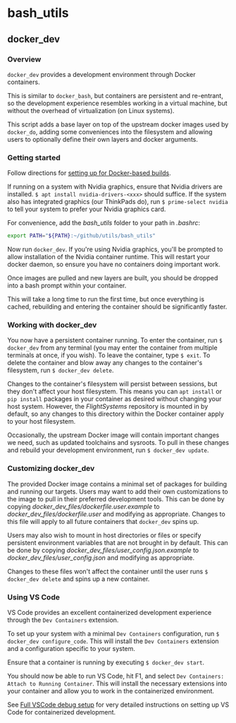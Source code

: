 # bash_utils

## docker_dev

### Overview
`docker_dev` provides a development environment through Docker containers.

This is similar to `docker_bash`, but containers are persistent and re-entrant, so the development experience resembles working in a virtual machine, but without the overhead of virtualization (on Linux systems).

This script adds a base layer on top of the upstream docker images used by `docker_do`, adding some conveniences into the filesystem and allowing users to optionally define their own layers and docker arguments.


### Getting started

Follow directions for [setting up for Docker-based builds](https://flyzipline.atlassian.net/wiki/spaces/SW/pages/1526202373/An+Introduction+to+Writing+Flight+Software+at+Zipline#Setting-up-for-Docker-based-builds).

If running on a system with Nvidia graphics, ensure that Nvidia drivers are installed.
`$ apt install nvidia-drivers-<xxx>` should suffice.
If the system also has integrated graphics (our ThinkPads do), run `$ prime-select nvidia` to tell your system to prefer your Nvidia graphics card.

For convenience, add the _bash_utils_ folder to your path in _.bashrc_:

```bash
export PATH="${PATH}:~/github/utils/bash_utils"
```

Now run `docker_dev`.
If you're using Nvidia graphics, you'll be prompted to allow installation of the Nvidia container runtime.
This will restart your docker daemon, so ensure you have no containers doing important work.

Once images are pulled and new layers are built, you should be dropped into a bash prompt within your container.

This will take a long time to run the first time, but once everything is cached, rebuilding and entering the container should be significantly faster.

### Working with docker_dev

You now have a persistent container running.
To enter the container, run `$ docker_dev` from any terminal (you may enter the container from multiple terminals at once, if you wish).
To leave the container, type `$ exit`.
To delete the container and blow away any changes to the container's filesystem, run `$ docker_dev delete`.

Changes to the container's filesystem will persist between sessions, but they don't affect your host filesystem.
This means you can `apt install` or `pip install` packages in your container as desired without changing your host system.
However, the _FlightSystems_ repository is mounted in by default, so any changes to this directory within the Docker container apply to your host filesystem.

Occasionally, the upstream Docker image will contain important changes we need, such as updated toolchains and sysroots.
To pull in these changes and rebuild your development environment, run `$ docker_dev update`.

### Customizing docker_dev

The provided Docker image contains a minimal set of packages for building and running our targets.
Users may want to add their own customizations to the image to pull in their preferred development tools.
This can be done by copying _docker_dev_files/dockerfile.user.example_ to _docker_dev_files/dockerfile.user_ and modifying as appropriate.
Changes to this file will apply to all future containers that `docker_dev` spins up.

Users may also wish to mount in host directories or files or specify persistent environment variables that are not brought in by default. 
This can be done by copying _docker_dev_files/user_config.json.example_ to _docker_dev_files/user_config.json_ and modifying as appropriate.

Changes to these files won't affect the container until the user runs `$ docker_dev delete` and spins up a new container.

### Using VS Code

VS Code provides an excellent containerized development experience through the `Dev Containers` extension.

To set up your system with a minimal `Dev Containers` configuration, run `$ docker_dev configure_code`.
This will install the `Dev Containers` extension and a configuration specific to your system.

Ensure that a container is running by executing `$ docker_dev start`.

You should now be able to run VS Code, hit F1, and select `Dev Containers: Attach to Running Container`.
This will install the necessary extensions into your container and allow you to work in the containerized environment.

See [Full VSCode debug setup](https://flyzipline.atlassian.net/wiki/spaces/~712020aea05969e33d4dec8189900a4134040b/pages/3295412270/Full+VSCode+debug+setup+in+Docker) for very detailed instructions on setting up VS Code for containerized development.